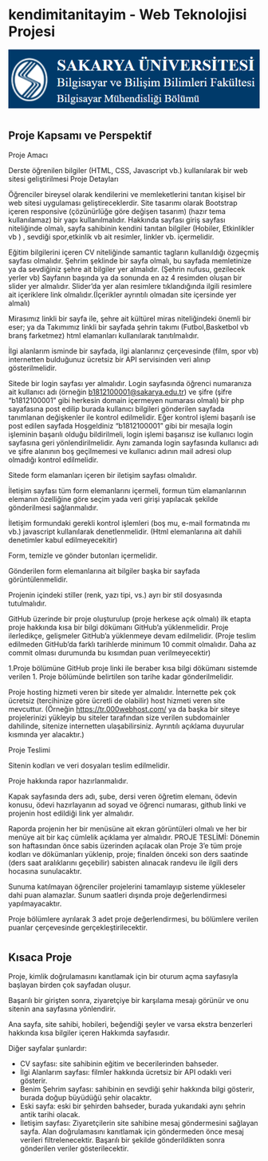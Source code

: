 # kendimitanitayim - Web Teknolojisi Projesi
![This is an image](/assets/images/gh_01.png)
#
## Proje Kapsamı ve Perspektif
Proje Amacı

Derste öğrenilen bilgiler (HTML, CSS, Javascript vb.) kullanılarak bir web sitesi geliştirilmesi
Proje Detayları

Öğrenciler bireysel olarak kendilerini ve memleketlerini tanıtan kişisel bir web sitesi uygulaması geliştireceklerdir.
Site tasarımı olarak Bootstrap içeren responsive (çözünürlüğe göre değişen tasarım) (hazır tema kullanılamaz) bir yapı kullanılmalıdır.
Hakkında sayfası giriş sayfası niteliğinde olmalı, sayfa sahibinin kendini tanıtan bilgiler (Hobiler, Etkinlikler vb ) , sevdiği spor,etkinlik vb ait resimler, linkler vb. içermelidir.

Eğitim bilgilerini içeren CV niteliğinde samantic tagların kullanıldığı özgeçmiş sayfası olmalıdır.
Şehrim şeklinde bir sayfa olmalı, bu sayfada memletinize ya da sevdiğiniz şehre ait bilgiler yer almalıdır. (Şehrin nufusu, gezilecek yerler vb) Sayfanın başında ya da sonunda en az 4 resimden oluşan bir slider yer almalıdır. Slider’da yer alan resimlere tıklandığında ilgili resimlere ait içeriklere link olmalıdır.(İçerikler ayrıntılı olmadan site içersinde yer almalı)

Mirasımız linkli bir sayfa ile, şehre ait kültürel miras niteliğindeki önemli bir eser; ya da Takımımız linkli bir sayfada şehrin takımı (Futbol,Basketbol vb branş farketmez) html elamanları kullanılarak tanıtılmalıdır.

İlgi alanlarım isminde bir sayfada, ilgi alanlarınız çerçevesinde (film, spor vb) internetten bulduğunuz ücretsiz bir API servisinden veri alınıp gösterilmelidir.

Sitede bir login sayfası yer almalıdır. Login sayfasında öğrenci numaranıza ait kullanıcı adı (örneğin b1812100001@sakarya.edu.tr) ve şifre (şifre “b1812100001” gibi herkesin domain içermeyen numarası olmalı) bir php sayafasına post edilip burada kullanıcı bilgileri gönderilen sayfada tanımlanan değişkenler ile kontrol edilmelidir. Eğer kontrol işlemi başarılı ise post edilen sayfada Hoşgeldiniz “b1812100001” gibi bir mesajla login işleminin başarılı olduğu bildirilmeli, login işlemi başarısız ise kullanıcı login sayfasına geri yönlendirilmelidir. Aynı zamanda login sayfasında kullanıcı adı ve şifre alanının boş geçilmemesi ve kullanıcı adının mail adresi olup olmadığı kontrol edilmelidir.

Sitede form elamanları içeren bir iletişim sayfası olmalıdır.

İletişim sayfası tüm form elemanlarını içermeli, formun tüm elamanlarının elemanın özelliğine göre seçim yada veri girişi yapılacak şekilde gönderilmesi sağlanmalıdır.

İletişim formundaki gerekli kontrol işlemleri (boş mu, e-mail formatında mı vb.) javascript kullanılarak denetlenmelidir. (Html elemanlarına ait dahili denetimler kabul edilmeyecekitir)

Form, temizle ve gönder butonları içermelidir.

Gönderilen form elemanlarına ait bilgiler başka bir sayfada görüntülenmelidir.

Projenin içindeki stiller (renk, yazı tipi, vs.) ayrı bir stil dosyasında tutulmalıdır.

GitHub üzerinde bir proje oluşturulup (proje herkese açık olmalı) ilk etapta proje hakkında kısa bir bilgi dökümanı GitHub’a yüklenmelidir. Proje ilerledikçe, gelişmeler GitHub’a yüklenmeye devam edilmelidir. (Proje teslim edilmeden GitHub’da farklı tarihlerde minimum 10 commit olmalıdır. Daha az commit olması durumunda bu kısımdan puan verilmeyecektir)

1.Proje bölümüne GitHub proje linki ile beraber kısa bilgi dökümanı sistemde verilen 1. Proje bölümünde belirtilen son tarihe kadar gönderilmelidir.

Proje hosting hizmeti veren bir sitede yer almalıdır. İnternette pek çok ücretsiz (tercihinize göre ücretli de olabilir) host hizmeti veren site mevcuttur. (Örneğin https://tr.000webhost.com/ ya da başka bir siteye projelerinizi yükleyip bu siteler tarafından size verilen subdomainler dahilinde, sitenize internetten ulaşabilirsiniz. Ayrıntılı açıklama duyurular kısmında yer alacaktır.)

Proje Teslimi

Sitenin kodları ve veri dosyaları teslim edilmelidir.

Proje hakkında rapor hazırlanmalıdır.

Kapak sayfasında ders adı, şube, dersi veren öğretim elemanı, ödevin konusu, ödevi hazırlayanın ad soyad ve öğrenci numarası, github linki ve projenin host edildiği link yer almalıdır.

Raporda projenin her bir menüsüne ait ekran görüntüleri olmalı ve her bir menüye ait bir kaç cümlelik açıklama yer almalıdır.
PROJE TESLİMİ: Dönemin son haftasından önce sabis üzerinden açılacak olan Proje 3’e tüm proje kodları ve dökümanları yüklenip, proje; finalden önceki son ders saatinde (ders saat aralıklarını geçebilir) sabisten alınacak randevu ile ilgili ders hocasına sunulacaktır.

Sunuma katılmayan öğrenciler projelerini tamamlayıp sisteme yükleseler dahi puan alamazlar. Sunum saatleri dışında proje değerlendirmesi yapılmayacaktır.

Proje bölümlere ayrılarak 3 adet proje değerlendirmesi, bu bölümlere verilen puanlar çerçevesinde gerçekleştirilecektir.
#
## Kısaca Proje
Proje, kimlik doğrulamasını kanıtlamak için bir oturum açma sayfasıyla başlayan birden çok sayfadan oluşur.

Başarılı bir girişten sonra, ziyaretçiye bir karşılama mesajı görünür ve onu sitenin ana sayfasına yönlendirir.

Ana sayfa, site sahibi, hobileri, beğendiği şeyler ve varsa ekstra benzerleri hakkında kısa bilgiler içeren Hakkımda sayfasıdır.

Diğer sayfalar şunlardır:
- CV sayfası: site sahibinin eğitim ve becerilerinden bahseder.
- İlgi Alanlarım sayfası: filmler hakkında ücretsiz bir API odaklı veri gösterir.
- Benim Şehrim sayfası: sahibinin en sevdiği şehir hakkında bilgi gösterir, burada doğup büyüdüğü şehir olacaktır.
- Eski sayfa: eski bir şehirden bahseder, burada yukarıdaki aynı şehrin antik tarihi olacak.
- İletişim sayfası: Ziyaretçilerin site sahibine mesaj göndermesini sağlayan sayfa. Alan doğrulamasını kanıtlamak için göndermeden önce mesaj verileri filtrelenecektir. Başarılı bir şekilde gönderildikten sonra gönderilen veriler gösterilecektir.
